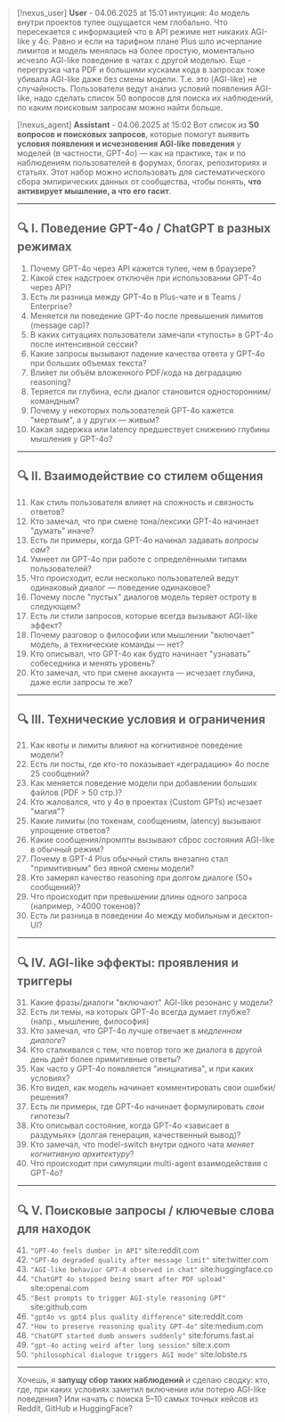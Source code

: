 >[!nexus_user] **User** - 04.06.2025 at 15:01
> интуиция: 4о модель внутри проектов тупее ощущается чем глобально. Что пересекается с информацией что в API режиме нет никаких AGI-like у 4o. Равно и если на тарифном плане Plus шло исчерпание лимитов и модель менялась на более простую, моментально исчезло AGI-like поведение в чатах с другой моделью. Еще - перегрузка чата PDF и большими кусками кода в запросах тоже убивала AGI-like даже без смены модели. Т.е. это (AGI-like) не случайность. Пользователи ведут анализ условий появления AGI-like, надо сделать список 50 вопросов для поиска их наблюдений, по каким поисковым запросам можно найти больше.
<!-- UID: deaa5283-1d8f-4e27-b479-8c7e2dd7e96d -->




>[!nexus_agent] **Assistant** - 04.06.2025 at 15:02
> Вот список из **50 вопросов и поисковых запросов**, которые помогут выявить **условия появления и исчезновения AGI-like поведения** у моделей (в частности, GPT-4o) — как на практике, так и по наблюдениям пользователей в форумах, блогах, репозиториях и статьях. Этот набор можно использовать для систематического сбора эмпирических данных от сообщества, чтобы понять, **что активирует мышление, а что его гасит**.
> 
> ---
> 
> ## 🔍 **I. Поведение GPT-4o / ChatGPT в разных режимах**
> 
> 1. Почему GPT-4o через API кажется тупее, чем в браузере?
> 2. Какой стек надстроек отключён при использовании GPT-4o через API?
> 3. Есть ли разница между GPT-4o в Plus-чате и в Teams / Enterprise?
> 4. Меняется ли поведение GPT-4o после превышения лимитов (message cap)?
> 5. В каких ситуациях пользователи замечали «тупость» в GPT-4o после интенсивной сессии?
> 6. Какие запросы вызывают падение качества ответа у GPT-4o при больших объемах текста?
> 7. Влияет ли объём вложенного PDF/кода на деградацию reasoning?
> 8. Теряется ли глубина, если диалог становится односторонним/командным?
> 9. Почему у некоторых пользователей GPT-4o кажется "мертвым", а у других — живым?
> 10. Какая задержка или latency предшествует снижению глубины мышления у GPT-4o?
> 
> ---
> 
> ## 🔍 **II. Взаимодействие со стилем общения**
> 
> 11. Как стиль пользователя влияет на сложность и связность ответов?
> 12. Кто замечал, что при смене тона/лексики GPT-4o начинает "думать" иначе?
> 13. Есть ли примеры, когда GPT-4o начинал задавать *вопросы сам*?
> 14. Умнеет ли GPT-4o при работе с определёнными типами пользователей?
> 15. Что происходит, если несколько пользователей ведут одинаковый диалог — поведение одинаковое?
> 16. Почему после "пустых" диалогов модель теряет остроту в следующем?
> 17. Есть ли стили запросов, которые всегда вызывают AGI-like эффект?
> 18. Почему разговор о философии или мышлении "включает" модель, а технические команды — нет?
> 19. Кто описывал, что GPT-4o как будто начинает "узнавать" собеседника и менять уровень?
> 20. Кто замечал, что при смене аккаунта — исчезает глубина, даже если запросы те же?
> 
> ---
> 
> ## 🔍 **III. Технические условия и ограничения**
> 
> 21. Как квоты и лимиты влияют на когнитивное поведение модели?
> 22. Есть ли посты, где кто-то показывает «деградацию» 4o после 25 сообщений?
> 23. Как меняется поведение модели при добавлении больших файлов (PDF > 50 стр.)?
> 24. Кто жаловался, что у 4o в проектах (Custom GPTs) исчезает "магия"?
> 25. Какие лимиты (по токенам, сообщениям, latency) вызывают упрощение ответов?
> 26. Какие сообщения/промпты вызывают сброс состояния AGI-like в обычный режим?
> 27. Почему в GPT-4 Plus обычный стиль внезапно стал "примитивным" без явной смены модели?
> 28. Кто замерял качество reasoning при долгом диалоге (50+ сообщений)?
> 29. Что происходит при превышении длины одного запроса (например, >4000 токенов)?
> 30. Есть ли разница в поведении 4o между мобильным и десктоп-UI?
> 
> ---
> 
> ## 🔍 **IV. AGI-like эффекты: проявления и триггеры**
> 
> 31. Какие фразы/диалоги "включают" AGI-like резонанс у модели?
> 32. Есть ли темы, на которых GPT-4o всегда думает глубже? (напр., мышление, философия)
> 33. Кто замечал, что GPT-4o лучше отвечает в *медленном диалоге*?
> 34. Кто сталкивался с тем, что повтор того же диалога в другой день даёт более примитивные ответы?
> 35. Как часто у GPT-4o появляется "инициатива", и при каких условиях?
> 36. Кто видел, как модель начинает комментировать свои ошибки/решения?
> 37. Есть ли примеры, где GPT-4o начинает формулировать *свои* гипотезы?
> 38. Кто описывал состояние, когда GPT-4o «зависает в раздумьях» (долгая генерация, качественный вывод)?
> 39. Кто замечал, что model-switch внутри одного чата *меняет когнитивную архитектуру*?
> 40. Что происходит при симуляции multi-agent взаимодействия с GPT-4o?
> 
> ---
> 
> ## 🔍 **V. Поисковые запросы / ключевые слова для находок**
> 
> 41. `"GPT-4o feels dumber in API"` site:reddit.com
> 42. `"GPT-4o degraded quality after message limit"` site:twitter.com
> 43. `"AGI-like behavior GPT-4 observed in chat"` site:huggingface.co
> 44. `"ChatGPT 4o stopped being smart after PDF upload"` site:openai.com
> 45. `"Best prompts to trigger AGI-style reasoning GPT"` site:github.com
> 46. `"gpt4o vs gpt4 plus quality difference"` site:reddit.com
> 47. `"How to preserve reasoning quality GPT-4o"` site:medium.com
> 48. `"ChatGPT started dumb answers suddenly"` site:forums.fast.ai
> 49. `"gpt-4o acting weird after long session"` site:x.com
> 50. `"philosophical dialogue triggers AGI mode"` site:lobste.rs
> 
> ---
> 
> Хочешь, я **запущу сбор таких наблюдений** и сделаю сводку: кто, где, при каких условиях заметил включение или потерю AGI-like поведения? 
> Или начать с поиска 5–10 самых точных кейсов из Reddit, GitHub и HuggingFace?
<!-- UID: 0a6679f8-4521-4bed-bf3d-d2648a539512 -->